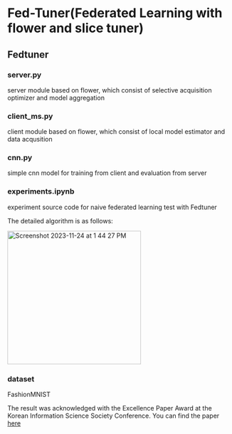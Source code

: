 # Fed-Tuner(Federated Learning with flower and slice tuner)

## Fedtuner
### server.py
server module based on flower, which consist of selective acquisition optimizer and model aggregation
### client_ms.py
client module based on flower, which consist of local model estimator and data acqusition
### cnn.py
simple cnn model for training from client and evaluation from server
### experiments.ipynb
experiment source code for naive federated learning test with Fedtuner 

The detailed algorithm is as follows:

<img width="300" alt="Screenshot 2023-11-24 at 1 44 27 PM" src="https://github.com/sperospera1225/selective_data_federated_learning/assets/67995592/353bc6d2-eb69-4610-87af-df9b600dc660">

### dataset
FashionMNIST

The result was acknowledged with the Excellence Paper Award at the Korean Information Science Society Conference. You can find the paper [here](https://www.dbpia.co.kr/journal/articleDetail?nodeId=NODE11113242)
